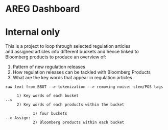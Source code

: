# AREG Dashboard
# Internal only

This is a project to loop through selected regulation articles    
and assigned articles into different buckets and hence linked to     
Bloomberg products to produce an overview of:        
       
1) Pattern of new regulation releases     
2) How regulation releases can be tackled with Bloomberg Products     
3) What are the key words that appear in regulation articles       
      
```
raw text from BBOT --> tokenization --> removing noise: stem/POS tags     
         
     1) Key words of each bucket                              
-->                                                  
     2) Key words of each products within the bucket      
	      
            1) four buckets        
--> Assign: 	       
            2) Bloomberg products within each bucket      
```